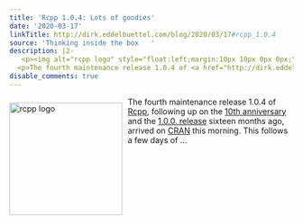 ```yaml
---
title: 'Rcpp 1.0.4: Lots of goodies'
date: '2020-03-17'
linkTitle: http://dirk.eddelbuettel.com/blog/2020/03/17#rcpp_1.0.4
source: 'Thinking inside the box   '
description: |2-
   <p><img alt="rcpp logo" style="float:left;margin:10px 10px 0px 0px;" width="200" src="http://dirk.eddelbuettel.com/images/rcpp-logo-blue-dial.png"/></p>
  <p>The fourth maintenance release 1.0.4 of <a href="http://dirk.eddelbuettel.com/code/rcpp.html">Rcpp</a>, following up on the <a href="http://dirk.eddelbuettel.com/blog/2018/11/05#rcpp_at_ten_welcome_one_oh">10th anniversary</a> and the <a href="http://dirk.eddelbuettel.com/blog/2018/11/07#rcpp_1.0.0">1.0.0. release</a> sixteen months ago, arrived on <a href="https://cran.r-project.org">CRAN</a> this morning. This follows a few days of ...
disable_comments: true
---
```

 <p><img alt="rcpp logo" style="float:left;margin:10px 10px 0px 0px;" width="200" src="http://dirk.eddelbuettel.com/images/rcpp-logo-blue-dial.png"/></p>
<p>The fourth maintenance release 1.0.4 of <a href="http://dirk.eddelbuettel.com/code/rcpp.html">Rcpp</a>, following up on the <a href="http://dirk.eddelbuettel.com/blog/2018/11/05#rcpp_at_ten_welcome_one_oh">10th anniversary</a> and the <a href="http://dirk.eddelbuettel.com/blog/2018/11/07#rcpp_1.0.0">1.0.0. release</a> sixteen months ago, arrived on <a href="https://cran.r-project.org">CRAN</a> this morning. This follows a few days of ...